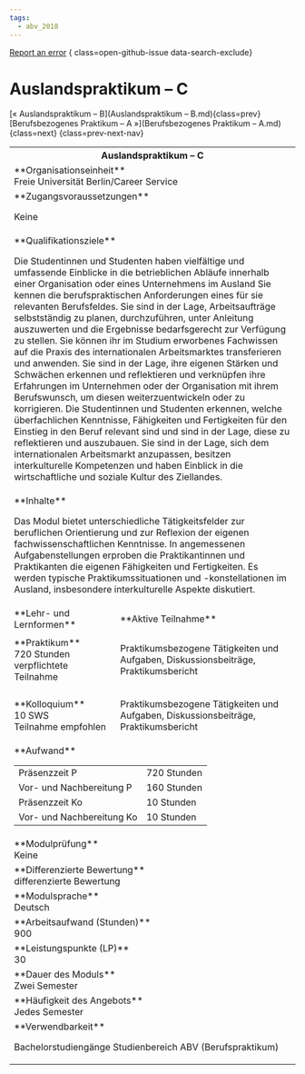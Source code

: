 ```yaml
---
tags:
  - abv_2018
---
```

[Report an error](https://github.com/SGSSGene/FUB-SUP/issues/new?title=Error%20in%20%22Auslandspraktikum%20%E2%80%93%20C%22&body=There%20seems%20to%20be%20an%20error%20in%20module%20%22Auslandspraktikum%20%E2%80%93%20C%22%2E%0A%0A%3CDescribe%20here%20a%20slightly%20more%20detailed%20description%20of%20what%20is%20wrong%3E&labels=bug)
{ class=open-github-issue data-search-exclude}

# Auslandspraktikum – C

[« Auslandspraktikum – B](Auslandspraktikum – B.md){class=prev}
[Berufsbezogenes Praktikum – A »](Berufsbezogenes Praktikum – A.md){class=next}
{class=prev-next-nav}

<table markdown id="moduledesc">
<tr markdown class="moduledesc_head"><th colspan="2">Auslandspraktikum – C </th></tr>
<tr markdown><td colspan="2">**Organisationseinheit**   <br>Freie Universität Berlin/Career Service</td></tr>


<tr markdown><td colspan="2">**Zugangsvoraussetzungen** <br>

Keine


</td></tr>
<tr markdown><td colspan="2">**Qualifikationsziele**    <br>

Die Studentinnen und Studenten haben vielfältige und umfassende Einblicke in
die betrieblichen Abläufe innerhalb einer Organisation oder eines
Unternehmens im Ausland Sie kennen die berufspraktischen Anforderungen eines
für sie relevanten Berufsfeldes. Sie sind in der Lage, Arbeitsaufträge
selbstständig zu planen, durchzuführen, unter Anleitung auszuwerten und die
Ergebnisse bedarfsgerecht zur Verfügung zu stellen. Sie können ihr im
Studium erworbenes Fachwissen auf die Praxis des internationalen
Arbeitsmarktes transferieren und anwenden. Sie sind in der Lage, ihre
eigenen Stärken und Schwächen erkennen und reflektieren und verknüpfen ihre
Erfahrungen im Unternehmen oder der Organisation mit ihrem Berufswunsch, um
diesen weiterzuentwickeln oder zu korrigieren. Die Studentinnen und
Studenten erkennen, welche überfachlichen Kenntnisse, Fähigkeiten und
Fertigkeiten für den Einstieg in den Beruf relevant sind und sind in der
Lage, diese zu reflektieren und auszubauen. Sie sind in der Lage, sich dem
internationalen Arbeitsmarkt anzupassen, besitzen interkulturelle
Kompetenzen und haben Einblick in die wirtschaftliche und soziale Kultur des
Ziellandes.


</td></tr>
<tr markdown><td colspan="2">**Inhalte**                <br>

Das Modul bietet unterschiedliche Tätigkeitsfelder zur beruflichen
Orientierung und zur Reflexion der eigenen fachwissenschaftlichen
Kenntnisse. In angemessenen Aufgabenstellungen erproben die Praktikantinnen
und Praktikanten die eigenen Fähigkeiten und Fertigkeiten. Es werden
typische Praktikumssituationen und -konstellationen im Ausland, insbesondere
interkulturelle Aspekte diskutiert.


</td></tr>

<tr markdown><td>**Lehr- und Lernformen**</td><td>**Aktive Teilnahme**</td></tr>
<tr markdown><td> **Praktikum** <br>720 Stunden <br> verpflichtete Teilnahme</td><td>

Praktikumsbezogene Tätigkeiten und Aufgaben, Diskussionsbeiträge, Praktikumsbericht
</td></tr>
<tr markdown><td> **Kolloquium** <br>10 SWS <br> Teilnahme empfohlen</td><td>

Praktikumsbezogene Tätigkeiten und Aufgaben, Diskussionsbeiträge, Praktikumsbericht
</td></tr>
<tr markdown><td colspan="2">**Aufwand**                <br>
<table class="aufwand_table">
<tr><td>Präsenzzeit P</td><td>720 Stunden</td></tr>
<tr><td>Vor- und Nachbereitung P</td><td>160 Stunden</td></tr>
<tr><td>Präsenzzeit Ko</td><td>10 Stunden</td></tr>
<tr><td>Vor- und Nachbereitung Ko</td><td>10 Stunden</td></tr>
</table>

</td></tr>
<tr markdown><td colspan="2">**Modulprüfung**             <br>Keine


</td></tr>
<tr markdown><td colspan="2">**Differenzierte Bewertung** <br>differenzierte Bewertung

</td></tr>
<tr markdown><td colspan="2">**Modulsprache**             <br>Deutsch</td></tr>
<tr markdown><td colspan="2">**Arbeitsaufwand (Stunden)** <br>900</td></tr>
<tr markdown><td colspan="2">**Leistungspunkte (LP)**     <br>30</td></tr>
<tr markdown><td colspan="2">**Dauer des Moduls**         <br>Zwei Semester</td></tr>
<tr markdown><td colspan="2">**Häufigkeit des Angebots**  <br>Jedes Semester</td></tr>
<tr markdown><td colspan="2">**Verwendbarkeit**           <br>

Bachelorstudiengänge Studienbereich ABV (Berufspraktikum)


</td></tr>

</table>
